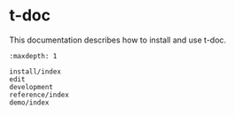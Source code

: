<!-- Copyright 2024 Remy Blank <remy@c-space.org> -->
<!-- SPDX-License-Identifier: MIT -->

# t-doc

This documentation describes how to install and use t-doc.

```{toctree}
:maxdepth: 1

install/index
edit
development
reference/index
demo/index
```
